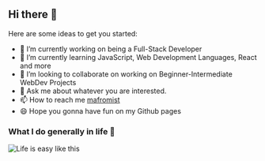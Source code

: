 ## Hi there 👋

Here are some ideas to get you started:

- 🔭 I’m currently working on being a Full-Stack Developer
- 🌱 I’m currently learning JavaScript, Web Development Languages, React and more
- 👯 I’m looking to collaborate on working on Beginner-Intermediate WebDev Projects
- 💬 Ask me about whatever you are interested.
- 📫 How to reach me [mafromist](https://twitter.com/mafromist)
- 😄 Hope you gonna have fun on my Github pages

### What I do generally in life :pill:

![Life is easy like this](https://media.giphy.com/media/4hnQDVKVARZ6w/giphy.gif)